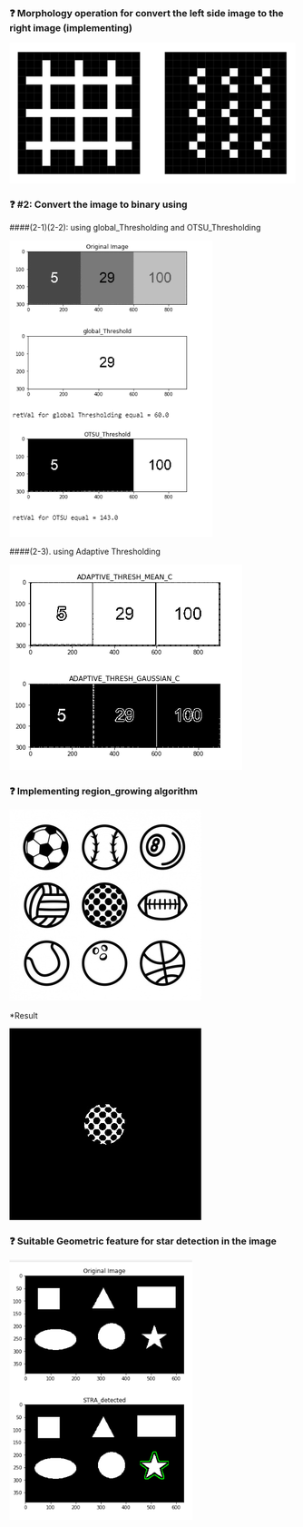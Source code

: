 ### :question: Morphology operation for convert the left side image to the right image (implementing)

![](pic/morphology%20operation.PNG)

### :question: #2: Convert the image to binary using 

####(2-1)(2-2): using global_Thresholding and OTSU_Thresholding

![](pic/OTSU-GLOBAL-thresholding.PNG)

####(2-3). using Adaptive Thresholding

![](pic/adaptive_thresholding.PNG)

### :question: Implementing region_growing algorithm 

![](pic/Balls.jpg)

*Result 

![](pic/region_growing.jpg)

### :question: Suitable Geometric feature  for star detection in the image 

![](pic/star-detection.PNG)




